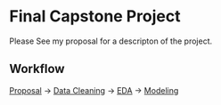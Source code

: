 # Final Capstone Project

Please See my proposal for a descripton of the project.

## Workflow

[Proposal](https://github.com/owenhw/Thinkful/blob/master/Capstone%204:%20Final%20Capstone/Proposal.ipynb) -> [Data Cleaning](https://github.com/owenhw/Thinkful/blob/master/Capstone%204:%20Final%20Capstone/Data%20Cleaning.ipynb) -> [EDA](https://github.com/owenhw/Thinkful/blob/master/Capstone%204:%20Final%20Capstone/EDA.ipynb) -> [Modeling](https://github.com/owenhw/Thinkful/blob/master/Capstone%204:%20Final%20Capstone/Modeling.ipynb)
